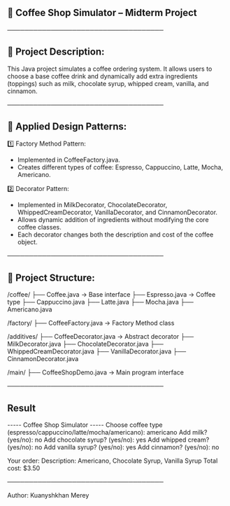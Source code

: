 ## 📄 Coffee Shop Simulator – Midterm Project

────────────────────────────────────

## 📌 Project Description:
This Java project simulates a coffee ordering system. It allows users to choose a base coffee drink and dynamically add extra ingredients (toppings) such as milk, chocolate syrup, whipped cream, vanilla, and cinnamon.

────────────────────────────────────
## 📐 Applied Design Patterns:

1️⃣ Factory Method Pattern:
- Implemented in CoffeeFactory.java.
- Creates different types of coffee: Espresso, Cappuccino, Latte, Mocha, Americano.

2️⃣ Decorator Pattern:
- Implemented in MilkDecorator, ChocolateDecorator, WhippedCreamDecorator, VanillaDecorator, and CinnamonDecorator.
- Allows dynamic addition of ingredients without modifying the core coffee classes.
- Each decorator changes both the description and cost of the coffee object.

────────────────────────────────────
## 📂 Project Structure:

/coffee/
├── Coffee.java                 → Base interface
├── Espresso.java              → Coffee type
├── Cappuccino.java
├── Latte.java
├── Mocha.java
├── Americano.java

/factory/
├── CoffeeFactory.java         → Factory Method class

/additives/
├── CoffeeDecorator.java       → Abstract decorator
├── MilkDecorator.java
├── ChocolateDecorator.java
├── WhippedCreamDecorator.java
├── VanillaDecorator.java
├── CinnamonDecorator.java

/main/
├── CoffeeShopDemo.java        → Main program interface

────────────────────────────────────
## Result
----- Coffee Shop Simulator -----
Choose coffee type (espresso/cappuccino/latte/mocha/americano): americano
Add milk? (yes/no): no
Add chocolate syrup? (yes/no): yes
Add whipped cream? (yes/no): no
Add vanilla syrup? (yes/no): yes
Add cinnamon? (yes/no): no

Your order:
Description: Americano, Chocolate Syrup, Vanilla Syrup
Total cost: $3.50

────────────────────────────────────

Author: Kuanyshkhan Merey

